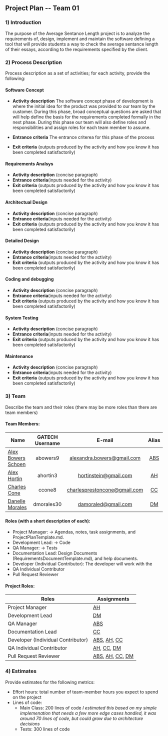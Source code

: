 ## **Project Plan -- Team 01**

### 1) Introduction

The purpose of the Average Sentance Length project is to analyze the requirements of, design, implement and maintain the
software defining a tool that will provide students a way to check the average sentance length of their essays, according to the
requirements specified by the client.  

### 2) Process Description

Process description as a set of activities; for each activity, provide the following:

#### Software Concept

- **Activity description**  The software concept phase of development is where the initial idea for the 
product was provided to our team by the customer.  During this phase, broad conceptual questions are asked
that will help define the basis for the requirements completed formally in the next phase.  During this phase
our team will also define roles and responsibilities and assign roles for each team member  to assume.
	  
- **Entrance criteria**  The entrance criterea for this phase of the process 
- **Exit criteria** (outputs produced by the activity and how you know it has been completed satisfactorily)

#### Requirements Analsys 

- **Activity description** (concise paragraph)
- **Entrance criteria**(inputs needed for the activity)
- **Exit criteria** (outputs produced by the activity and how you know it has been completed satisfactorily)

#### Architectual Design

- **Activity description** (concise paragraph)
- **Entrance criteria**(inputs needed for the activity)
- **Exit criteria** (outputs produced by the activity and how you know it has been completed satisfactorily)

#### Detailed Design

- **Activity description** (concise paragraph)
- **Entrance criteria**(inputs needed for the activity)
- **Exit criteria** (outputs produced by the activity and how you know it has been completed satisfactorily)
 
#### Coding and debugging

- **Activity description** (concise paragraph)
- **Entrance criteria**(inputs needed for the activity)
- **Exit criteria** (outputs produced by the activity and how you know it has been completed satisfactorily)

#### System Testing

- **Activity description** (concise paragraph)
- **Entrance criteria**(inputs needed for the activity)
- **Exit criteria** (outputs produced by the activity and how you know it has been completed satisfactorily)

#### Maintenance

- **Activity description** (concise paragraph)
- **Entrance criteria**(inputs needed for the activity)
- **Exit criteria** (outputs produced by the activity and how you know it has been completed satisfactorily)

### 3) Team

Describe the team and their roles (there may be more roles than there are team members)

#### Team Members:

| Name  				| GATECH Username		| E-mail						| Alias |
| --------------------- |:---------------------:|:-----------------------------:|:-----:| 
| [Alex Bowers Schoen](http://github.com/bowersaa )  	| abowers9				| alexandra.bowers@gmail.com 	| [ABS](http://github.com/bowersaa )   |
| [Alex Hortin](http://github.com/hortinstein) 	 		| ahortin3				| hortinstein@gmail.com  		| [AH](http://github.com/hortinstein )    |
| [Charles Cone](http://github.com/ccone8)  	 		| ccone8		        | charlesprestoncone@gmail.com  | [CC](http://github.com/ccone8 )    |
| [Danelle Morales](http://github.com/DannieMorales) 		| dmorales30			| damoraled@gmail.com 			| [DM](http://github.com/DannieMorales )    |
	
#### Roles (with a short description of each):
- Project Manager:  -> Agendas, notes, task assignments, and ProjectPlanTemplate.md.
- Development Lead: -> Code
- QA Manager: -> Tests
- Documentation Lead: Design Documents (RequirementsDocumentTemplate.md), and help documents.
- Developer (Individual Contributor):  The developer will work with the  
- QA Individual Contributor
- Pull Request Reviewer
	
#### Project Roles:

| Roles | Assignments |
| --- | --- | 
| Project Manager	| [AH](http://github.com/hortinstein) 
| Development Lead 	| [DM](http://github.com/DannieMorales)
| QA Manager 		| [ABS](http://github.com/bowersaa )
| Documentation Lead| [CC](http://github.com/ccone8)
| Developer (Individual Contributor)| [ABS](http://github.com/bowersaa ), [AH](http://github.com/hortinstein), [CC](http://github.com/ccone8)
|QA Individual Contributor			| [AH](http://github.com/hortinstein), [CC](http://github.com/ccone8), [DM](http://github.com/DannieMorales)
| Pull Request Reviewer| [ABS](http://github.com/bowersaa ), [AH](http://github.com/hortinstein), [CC](http://github.com/ccone8), [DM](http://github.com/DannieMorales)

### 4) Estimates

Provide estimates for the following metrics:

- Effort hours: total number of team-member hours you expect to spend on the project
- Lines of code: 
  - Main Class: 200 lines of code *I estimated this based on my simple implemenation that needs a few more edge cases handled, it was around 70 lines of code, but could grow due to architecture decisions*
  - Tests: 300 lines of code


